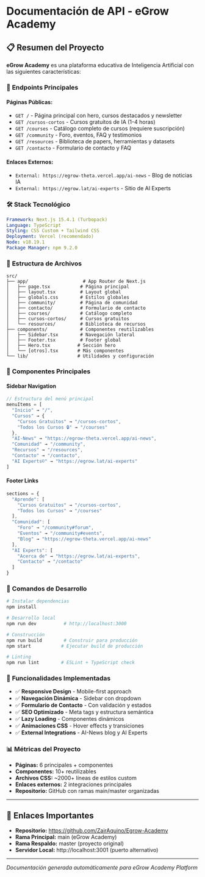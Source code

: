 # Documentación de API - eGrow Academy

## 📋 Resumen del Proyecto

**eGrow Academy** es una plataforma educativa de Inteligencia Artificial con las siguientes características:

### 🎯 **Endpoints Principales**

#### **Páginas Públicas:**
- `GET /` - Página principal con hero, cursos destacados y newsletter
- `GET /cursos-cortos` - Cursos gratuitos de IA (1-4 horas)
- `GET /courses` - Catálogo completo de cursos (requiere suscripción)
- `GET /community` - Foro, eventos, FAQ y testimonios
- `GET /resources` - Biblioteca de papers, herramientas y datasets
- `GET /contacto` - Formulario de contacto y FAQ

#### **Enlaces Externos:**
- `External: https://egrow-theta.vercel.app/ai-news` - Blog de noticias IA
- `External: https://egrow.lat/ai-experts` - Sitio de AI Experts

### 🛠️ **Stack Tecnológico**

```yaml
Framework: Next.js 15.4.1 (Turbopack)
Language: TypeScript
Styling: CSS Custom + Tailwind CSS
Deployment: Vercel (recomendado)
Node: v18.19.1
Package Manager: npm 9.2.0
```

### 📁 **Estructura de Archivos**

```
src/
├── app/                    # App Router de Next.js
│   ├── page.tsx           # Página principal
│   ├── layout.tsx         # Layout global
│   ├── globals.css        # Estilos globales
│   ├── community/         # Página de comunidad
│   ├── contacto/          # Formulario de contacto
│   ├── courses/           # Catálogo completo
│   ├── cursos-cortos/     # Cursos gratuitos
│   └── resources/         # Biblioteca de recursos
├── components/            # Componentes reutilizables
│   ├── Sidebar.tsx        # Navegación lateral
│   ├── Footer.tsx         # Footer global
│   ├── Hero.tsx          # Sección hero
│   └── [otros].tsx       # Más componentes
└── lib/                  # Utilidades y configuración
```

### 🎨 **Componentes Principales**

#### **Sidebar Navigation**
```typescript
// Estructura del menú principal
menuItems = [
  "Inicio" → "/",
  "Cursos" → {
    "Cursos Gratuitos" → "/cursos-cortos",
    "Todos los Cursos 🔒" → "/courses"
  },
  "AI-News" → "https://egrow-theta.vercel.app/ai-news",
  "Comunidad" → "/community",
  "Recursos" → "/resources",
  "Contacto" → "/contacto",
  "AI Experts©" → "https://egrow.lat/ai-experts"
]
```

#### **Footer Links**
```typescript
sections = {
  "Aprende": [
    "Cursos Gratuitos" → "/cursos-cortos",
    "Todos los Cursos" → "/courses"
  ],
  "Comunidad": [
    "Foro" → "/community#forum",
    "Eventos" → "/community#events", 
    "Blog" → "https://egrow-theta.vercel.app/ai-news"
  ],
  "AI Experts": [
    "Acerca de" → "https://egrow.lat/ai-experts",
    "Contacto" → "/contacto"
  ]
}
```

### 🚀 **Comandos de Desarrollo**

```bash
# Instalar dependencias
npm install

# Desarrollo local
npm run dev          # http://localhost:3000

# Construcción
npm run build        # Construir para producción
npm start           # Ejecutar build de producción

# Linting
npm run lint        # ESLint + TypeScript check
```

### 🎯 **Funcionalidades Implementadas**

- ✅ **Responsive Design** - Mobile-first approach
- ✅ **Navegación Dinámica** - Sidebar con dropdown
- ✅ **Formulario de Contacto** - Con validación y estados
- ✅ **SEO Optimizado** - Meta tags y estructura semántica
- ✅ **Lazy Loading** - Componentes dinámicos
- ✅ **Animaciones CSS** - Hover effects y transiciones
- ✅ **External Integrations** - AI-News blog y AI Experts

### 📊 **Métricas del Proyecto**

- **Páginas:** 6 principales + componentes
- **Componentes:** 10+ reutilizables
- **Archivos CSS:** ~2000+ líneas de estilos custom
- **Enlaces externos:** 2 integraciones principales
- **Repositorio:** GitHub con ramas main/master organizadas

---

## 🔗 **Enlaces Importantes**

- **Repositorio:** https://github.com/ZairAquino/Egrow-Academy
- **Rama Principal:** main (eGrow Academy)
- **Rama Respaldo:** master (proyecto original)
- **Servidor Local:** http://localhost:3001 (puerto alternativo)

---

*Documentación generada automáticamente para eGrow Academy Platform*